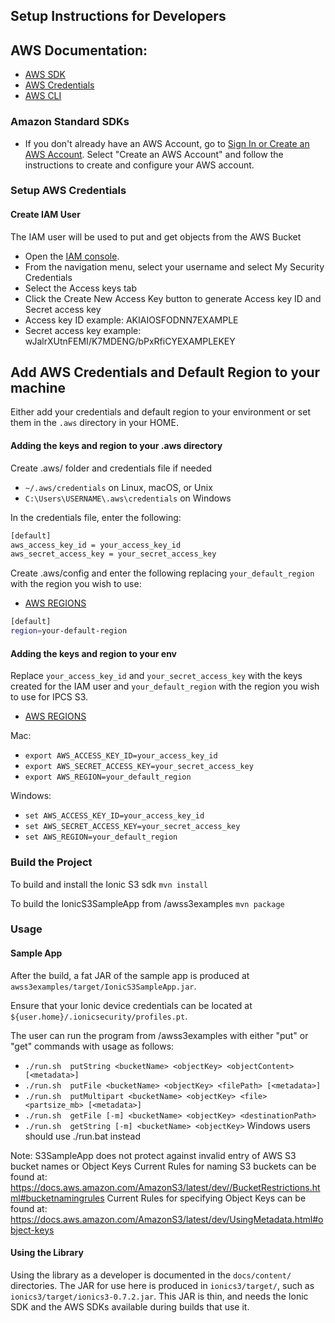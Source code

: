 
## Setup Instructions for Developers

## AWS Documentation:
* [AWS SDK](https://docs.aws.amazon.com/sdk-for-java/v1/developer-guide/setup-install.html)
* [AWS Credentials](https://docs.aws.amazon.com/sdk-for-java/v1/developer-guide/setup-credentials.html)
* [AWS CLI](https://aws.amazon.com/cli/)

### Amazon Standard SDKs
* If you don't already have an AWS Account, go to [Sign In or Create an AWS Account](https://aws.amazon.com/). Select "Create an AWS Account" and follow the instructions to create and configure your AWS account.

### Setup AWS Credentials
#### Create IAM User
The IAM user will be used to put and get objects from the AWS Bucket
* Open the [IAM console](https://console.aws.amazon.com/console/home).
* From the navigation menu, select your username and select My Security Credentials
* Select the Access keys tab
* Click the Create New Access Key button to generate Access key ID and Secret access key
* Access key ID example: AKIAIOSFODNN7EXAMPLE
* Secret access key example: wJalrXUtnFEMI/K7MDENG/bPxRfiCYEXAMPLEKEY

## Add AWS Credentials and Default Region to your machine

Either add your credentials and default region to your environment or set them in the `.aws` directory in your HOME.

#### Adding the keys and region to your .aws directory

Create .aws/ folder and credentials file if needed
* `~/.aws/credentials` on Linux, macOS, or Unix
* `C:\Users\USERNAME\.aws\credentials` on Windows

In the credentials file, enter the following:
```bash
[default]
aws_access_key_id = your_access_key_id
aws_secret_access_key = your_secret_access_key
```
Create .aws/config and enter the following replacing `your_default_region` with the region you wish to use:

* [AWS REGIONS](https://docs.aws.amazon.com/AmazonRDS/latest/UserGuide/Concepts.RegionsAndAvailabilityZones.html)

```bash
[default]
region=your-default-region
```

#### Adding the keys and region to your env

Replace `your_access_key_id` and `your_secret_access_key` with the keys created for the IAM user and `your_default_region` with the region you wish to use for IPCS S3.

* [AWS REGIONS](https://docs.aws.amazon.com/AmazonRDS/latest/UserGuide/Concepts.RegionsAndAvailabilityZones.html)

 Mac:
  * `export AWS_ACCESS_KEY_ID=your_access_key_id`
  * `export AWS_SECRET_ACCESS_KEY=your_secret_access_key`
  * `export AWS_REGION=your_default_region`

 Windows:
  * `set AWS_ACCESS_KEY_ID=your_access_key_id`
  * `set AWS_SECRET_ACCESS_KEY=your_secret_access_key`
  * `set AWS_REGION=your_default_region`


### Build the Project
To build and install the Ionic S3 sdk `mvn install`

To build the IonicS3SampleApp from /awss3examples `mvn package`

### Usage

#### Sample App

After the build, a fat JAR of the sample app is produced at `awss3examples/target/IonicS3SampleApp.jar`.

Ensure that your Ionic device credentials can be located at `${user.home}/.ionicsecurity/profiles.pt`.

The user can run the program from /awss3examples with either "put" or "get" commands with usage as follows:
* `./run.sh  putString <bucketName> <objectKey> <objectContent> [<metadata>]`
* `./run.sh  putFile <bucketName> <objectKey> <filePath> [<metadata>]`
* `./run.sh  putMultipart <bucketName> <objectKey> <file> <partsize_mb> [<metadata>]`
* `./run.sh  getFile [-m] <bucketName> <objectKey> <destinationPath>`
* `./run.sh  getString [-m] <bucketName> <objectKey>`
Windows users should use ./run.bat instead

Note: S3SampleApp does not protect against invalid entry of AWS S3 bucket names or Object Keys
      Current Rules for naming S3 buckets can be found at:
          https://docs.aws.amazon.com/AmazonS3/latest/dev//BucketRestrictions.html#bucketnamingrules
      Current Rules for specifying Object Keys can be found at:
          https://docs.aws.amazon.com/AmazonS3/latest/dev/UsingMetadata.html#object-keys

#### Using the Library

Using the library as a developer is documented in the `docs/content/` directories.
The JAR for use here is produced in `ionics3/target/`, such as `ionics3/target/ionics3-0.7.2.jar`.
This JAR is thin, and needs the Ionic SDK and the AWS SDKs available during builds that use it.
